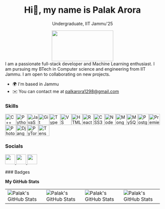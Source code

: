 <!-- ## Hi there 👋, My name is Palak Arora
<!-- <div id="header" align="center"> -->
<!--   <img src="https://media.giphy.com/media/M9gbBd9nbDrOTu1Mqx/giphy.gif" width="100"/> -->
<!-- </div> -->
<!--
<div id="header" align="center" height="100px">
  <p> Undergraduate, IIT Jammu'25</p>
  <img src="https://camo.githubusercontent.com/aa5dc8fbf5c3efe5578f34c2a278c82e6da2f9690d8a50a92279b5eec4c5968c/68747470733a2f2f6c6d732e6969746a616d6d752e61632e696e2f706c7567696e66696c652e7068702f312f7468656d655f61636164656d692f6c6f676f2f313639383932303032392f4949544a4d55312e706e67" height="100" width="200"/>
</div>
<div>
I'm a web full-stack developer and ML engineer. I like to learn and explore new skills and technologies. I'm interested in Machine learning, software development and full stack development
  <ul>
    <li>I'm pursuing my BTech in CSE from IIT Jammu, with expected graduation year of 2025 </li>
    <li>You can contact me at  <a href="mailto:palkarora1298@gmail.com">palkarora1298@gmail.com</a></li>
  </ul>
</div>

<h3> Skills </h3>
<div align="center" id="badges" style="margin-top: 20px;">
  <a href="https://learn.microsoft.com/en-us/cpp/?view=msvc-170" style="margin: 10px;">
    <img src="https://skillicons.dev/icons?i=cpp" alt="C++" style="width: 50px; height: 50px;"/>
  </a>
  <a href="https://www.python.org/" style="margin: 10px;">
    <img src="https://skillicons.dev/icons?i=py" alt="Python" style="width: 50px; height: 50px;"/>
  </a>
  <a href="https://www.djangoproject.com/" style="margin: 10px;">
    <img src="https://skillicons.dev/icons?i=django" alt="Django" style="width: 50px; height: 50px;"/>
  </a>
  <a href="https://react.dev/" style="margin: 10px;">
    <img src="https://skillicons.dev/icons?i=react" alt="React" style="width: 50px; height: 50px;"/>
  </a>
  <a href="https://threejs.org/" style="margin: 10px;">
    <img src="https://skillicons.dev/icons?i=threejs" alt="Three.js" style="width: 50px; height: 50px;"/>
  </a>
  <a href="https://www.typescriptlang.org/" style="margin: 10px;">
    <img src="https://skillicons.dev/icons?i=ts" alt="TypeScript" style="width: 50px; height: 50px;"/>
  </a>
  <a href="https://git-scm.com/" style="margin: 10px;">
    <img src="https://skillicons.dev/icons?i=git" alt="Git" style="width: 50px; height: 50px;"/>
  </a>
  <a href="https://developer.mozilla.org/en-US/docs/Web/JavaScript" style="margin: 10px;">
    <img src="https://skillicons.dev/icons?i=js" alt="JavaScript" style="width: 50px; height: 50px;"/>
  </a>
  <a href="https://developer.mozilla.org/en-US/docs/Web/CSS" style="margin: 10px;">
    <img src="https://skillicons.dev/icons?i=css" alt="CSS" style="width: 50px; height: 50px;"/>
  </a>
  <a href="https://developer.mozilla.org/en-US/docs/Glossary/HTML5" style="margin: 10px;">
    <img src="https://skillicons.dev/icons?i=html" alt="HTML" style="width: 50px; height: 50px;"/>
  </a>
  <a href="https://www.mongodb.com/lp/cloud/atlas/try4?utm_source=bing&utm_campaign=search_bs_pl_evergreen_atlas_core_prosp-brand_gic-null_apac-in_ps-all_desktop_eng_lead&utm_term=mongodb&utm_medium=cpc_paid_search&utm_ad=e&utm_ad_campaign_id=415204524&adgroup=1207264237113792&msclkid=f9039a4629fa1c205406fc16667d6dca" style="margin: 10px;">
    <img src="https://skillicons.dev/icons?i=mongodb" alt="MongoDB" style="width: 50px; height: 50px;"/>
  </a>
  <a href="https://www.mysql.com/" style="margin: 10px;">
    <img src="https://skillicons.dev/icons?i=mysql" alt="MySQL" style="width: 50px; height: 50px;"/>
  </a>
</div>


</p>

<h3> Social </h3> 
<div id="badges">
  <a href="https://github.com/Arolak03">
    <img src="https://skillicons.dev/icons?i=github" alt="GitHub" style="margin: 10px;"/>
  </a>
  <a href="https://www.linkedin.com/in/palak-arora-8a52b5227/">
    <img src="https://skillicons.dev/icons?i=linkedin" alt="LinkedIn" style="margin: 10px;"/>
  </a>
  <a href="https://www.instagram.com/arolak03/">
    <img src="https://skillicons.dev/icons?i=instagram" alt="Instagram" style="margin: 60px;"/>
  </a>
</div>

<br>
 <table width="100%" height="100%" >
    <tr>
        <td><img style="border: none;" src="https://github-profile-summary-cards.vercel.app/api/cards/stats?username=Arolak03&theme=github_dark" alt="Palak's GitHub Stats"/></td>
        <td><img style="border: none;" src="https://github-profile-summary-cards.vercel.app/api/cards/productive-time?username=Arolak03&theme=github_dark&utcOffset=10" alt="Palak's GitHub Stats"/>
        <td><img style="border: none;" src="https://github-profile-summary-cards.vercel.app/api/cards/repos-per-language?username=Arolak03&theme=github_dark" alt="Palak's GitHub Stats"/></td>
        <td><img style="border: none;" src="https://github-profile-summary-cards.vercel.app/api/cards/most-commit-language?username=Arolak03&theme=github_dark" alt="Palak's GitHub Stats"/></td>
    </tr>
 </table>
<!--
**Arolak03/Arolak03** is a ✨ _special_ ✨ repository because its `README.md` (this file) appears on your GitHub profile.

Here are some ideas to get you started:

- 🔭 I’m currently working on ...
- 🌱 I’m currently learning ...
- 👯 I’m looking to collaborate on ...
- 🤔 I’m looking for help with ...
- 💬 Ask me about ...
- 📫 How to reach me: ...
- 😄 Pronouns: ...
- ⚡ Fun fact: ...
-->

<!--
<h1 align="center">Hi 👋, I'm Palak Arora</h1>
<h3 align="center">A passionate full stack developer and Machine Learning enthusiast. I am pursuing my BTech in Computer Science and Engineering from IIT Jammu. I am open to collaborate in new projects.</h3>

- 📫 How to reach me **palkarora1298@gmail.com**

<h3 align="left">Connect with me:</h3>
<p align="left">
<a href="https://linkedin.com/in/palak-arora-8a52b5227" target="blank"><img align="center" src="https://raw.githubusercontent.com/rahuldkjain/github-profile-readme-generator/master/src/images/icons/Social/linked-in-alt.svg" alt="palak-arora-8a52b5227" height="30" width="40" /></a>
<a href="https://instagram.com/arolak03" target="blank"><img align="center" src="https://raw.githubusercontent.com/rahuldkjain/github-profile-readme-generator/master/src/images/icons/Social/instagram.svg" alt="arolak03" height="30" width="40" /></a>
<a href="https://www.leetcode.com/arolak" target="blank"><img align="center" src="https://raw.githubusercontent.com/rahuldkjain/github-profile-readme-generator/master/src/images/icons/Social/leet-code.svg" alt="arolak" height="30" width="40" /></a>
</p>

<h3 align="left">Languages and Tools:</h3>
<p align="left"> <a href="https://angular.io" target="_blank" rel="noreferrer"> <img src="https://angular.io/assets/images/logos/angular/angular.svg" alt="angular" width="40" height="40"/> </a> <a href="https://www.w3schools.com/cpp/" target="_blank" rel="noreferrer"> <img src="https://raw.githubusercontent.com/devicons/devicon/master/icons/cplusplus/cplusplus-original.svg" alt="cplusplus" width="40" height="40"/> </a> <a href="https://www.w3schools.com/css/" target="_blank" rel="noreferrer"> <img src="https://raw.githubusercontent.com/devicons/devicon/master/icons/css3/css3-original-wordmark.svg" alt="css3" width="40" height="40"/> </a> <a href="https://www.djangoproject.com/" target="_blank" rel="noreferrer"> <img src="https://cdn.worldvectorlogo.com/logos/django.svg" alt="django" width="40" height="40"/> </a> <a href="https://www.w3.org/html/" target="_blank" rel="noreferrer"> <img src="https://raw.githubusercontent.com/devicons/devicon/master/icons/html5/html5-original-wordmark.svg" alt="html5" width="40" height="40"/> </a> <a href="https://developer.mozilla.org/en-US/docs/Web/JavaScript" target="_blank" rel="noreferrer"> <img src="https://raw.githubusercontent.com/devicons/devicon/master/icons/javascript/javascript-original.svg" alt="javascript" width="40" height="40"/> </a> <a href="https://www.mongodb.com/" target="_blank" rel="noreferrer"> <img src="https://raw.githubusercontent.com/devicons/devicon/master/icons/mongodb/mongodb-original-wordmark.svg" alt="mongodb" width="40" height="40"/> </a> <a href="https://www.mysql.com/" target="_blank" rel="noreferrer"> <img src="https://raw.githubusercontent.com/devicons/devicon/master/icons/mysql/mysql-original-wordmark.svg" alt="mysql" width="40" height="40"/> </a> <a href="https://nodejs.org" target="_blank" rel="noreferrer"> <img src="https://raw.githubusercontent.com/devicons/devicon/master/icons/nodejs/nodejs-original-wordmark.svg" alt="nodejs" width="40" height="40"/> </a> <a href="https://opencv.org/" target="_blank" rel="noreferrer"> <img src="https://www.vectorlogo.zone/logos/opencv/opencv-icon.svg" alt="opencv" width="40" height="40"/> </a> <a href="https://pandas.pydata.org/" target="_blank" rel="noreferrer"> <img src="https://raw.githubusercontent.com/devicons/devicon/2ae2a900d2f041da66e950e4d48052658d850630/icons/pandas/pandas-original.svg" alt="pandas" width="40" height="40"/> </a> <a href="https://www.photoshop.com/en" target="_blank" rel="noreferrer"> <img src="https://raw.githubusercontent.com/devicons/devicon/master/icons/photoshop/photoshop-line.svg" alt="photoshop" width="40" height="40"/> </a> <a href="https://www.postgresql.org" target="_blank" rel="noreferrer"> <img src="https://raw.githubusercontent.com/devicons/devicon/master/icons/postgresql/postgresql-original-wordmark.svg" alt="postgresql" width="40" height="40"/> </a> <a href="https://www.python.org" target="_blank" rel="noreferrer"> <img src="https://raw.githubusercontent.com/devicons/devicon/master/icons/python/python-original.svg" alt="python" width="40" height="40"/> </a> <a href="https://pytorch.org/" target="_blank" rel="noreferrer"> <img src="https://www.vectorlogo.zone/logos/pytorch/pytorch-icon.svg" alt="pytorch" width="40" height="40"/> </a> <a href="https://reactjs.org/" target="_blank" rel="noreferrer"> <img src="https://raw.githubusercontent.com/devicons/devicon/master/icons/react/react-original-wordmark.svg" alt="react" width="40" height="40"/> </a> <a href="https://scikit-learn.org/" target="_blank" rel="noreferrer"> <img src="https://upload.wikimedia.org/wikipedia/commons/0/05/Scikit_learn_logo_small.svg" alt="scikit_learn" width="40" height="40"/> </a> <a href="https://www.tensorflow.org" target="_blank" rel="noreferrer"> <img src="https://www.vectorlogo.zone/logos/tensorflow/tensorflow-icon.svg" alt="tensorflow" width="40" height="40"/> </a> <a href="https://www.typescriptlang.org/" target="_blank" rel="noreferrer"> <img src="https://raw.githubusercontent.com/devicons/devicon/master/icons/typescript/typescript-original.svg" alt="typescript" width="40" height="40"/> </a> </p>
<br>
 <table width="100%" height="100%" >
    <tr>
        <td><img style="border: none;" src="https://github-profile-summary-cards.vercel.app/api/cards/stats?username=Arolak03&theme=github_dark" alt="Palak's GitHub Stats"/></td>
        <td><img style="border: none;" src="https://github-profile-summary-cards.vercel.app/api/cards/productive-time?username=Arolak03&theme=github_dark&utcOffset=10" alt="Palak's GitHub Stats"/>
        <td><img style="border: none;" src="https://github-profile-summary-cards.vercel.app/api/cards/repos-per-language?username=Arolak03&theme=github_dark" alt="Palak's GitHub Stats"/></td>
        <td><img style="border: none;" src="https://github-profile-summary-cards.vercel.app/api/cards/most-commit-language?username=Arolak03&theme=github_dark" alt="Palak's GitHub Stats"/></td>
    </tr>
 </table>
 -->

<!-- <h1 align="center">Hi 👋, I'm Palak Arora</h1>
<div> <a href="https://github.com/Arolak03" target="_blank"><img src="https://img.shields.io/badge/GitHub-100000?style=for-the-badge&logo=github&logoColor=white" target="_blank"></a>
</div><h3 align="left">Languages and Tools:</h3>
<p align="left">
<img src="https://raw.githubusercontent.com/teamedwardforever/Readme-Generator/71f25dd8b98329b168142a6b782a107b75eab178/svg/Skills/Languages/Haskell-Logo.svg" alt="Haskell" width="40" height="40"/>
<img src="https://raw.githubusercontent.com/teamedwardforever/Readme-Generator/71f25dd8b98329b168142a6b782a107b75eab178/svg/Skills/Languages/apple_objectivec-icon.svg" alt="ObjectiveC" width="40" height="40"/>
<img src="https://raw.githubusercontent.com/teamedwardforever/Readme-Generator/71f25dd8b98329b168142a6b782a107b75eab178/svg/Skills/Languages/c-original.svg" alt="C" width="40" height="40"/>
<img src="https://raw.githubusercontent.com/teamedwardforever/Readme-Generator/71f25dd8b98329b168142a6b782a107b75eab178/svg/Skills/ML/Scikit_learn_logo_small.svg" alt="Scikit" width="40" height="40"/>
<img src="https://raw.githubusercontent.com/teamedwardforever/Readme-Generator/71f25dd8b98329b168142a6b782a107b75eab178/svg/Skills/ML/opencv-icon.svg" alt="Opencv" width="40" height="40"/>
<img src="https://raw.githubusercontent.com/teamedwardforever/Readme-Generator/71f25dd8b98329b168142a6b782a107b75eab178/svg/Skills/ML/pandas-original.svg" alt="Pandas" width="40" height="40"/>
<img src="https://raw.githubusercontent.com/teamedwardforever/Readme-Generator/71f25dd8b98329b168142a6b782a107b75eab178/svg/Skills/ML/pytorch-icon.svg" alt="Pytorch" width="40" height="40"/>
<img src="https://raw.githubusercontent.com/teamedwardforever/Readme-Generator/71f25dd8b98329b168142a6b782a107b75eab178/svg/Skills/ML/tensorflow-icon.svg" alt="Tensorflow" width="40" height="40"/>
</p>

<h3 align="left">Stars</h3>
<p><img align="center" height="180em" src="https://github-readme-streak-stats.herokuapp.com/?user=Arolak03&theme=" alt="Arolak03" /></p>

<img src="https://user-images.githubusercontent.com/73097560/115834477-dbab4500-a447-11eb-908a-139a6edaec5c.gif"><h3 align="center">Statistics</h3>
<div align="center">
<a href="https://github.com/Arolak03">
<img align="center" src="http://github-profile-summary-cards.vercel.app/api/cards/stats?username=Arolak03&theme=2077" height="180em" />
<img align="center" src="http://github-profile-summary-cards.vercel.app/api/cards/most-commit-language?username=Arolak03&theme=2077" height="180em" />
<img align="center" src="http://github-profile-summary-cards.vercel.app/api/cards/repos-per-language?username=Arolak03&theme=2077" height="180em" />
<img align="center" src="http://github-profile-summary-cards.vercel.app/api/cards/productive-time?username=Arolak03&theme=2077" height="180em" />
<img align="center" src="http://github-profile-summary-cards.vercel.app/api/cards/profile-details?username=Arolak03&theme=2077" height="180em" />
</div>

Hi, ![](https://user-images.githubusercontent.com/18350557/176309783-0785949b-9127-417c-8b55-ab5a4333674e.gif)My name is Palak Arora
=================================================================================================================================== -->
<h1 align="center"> Hi👋, my name is Palak Arora </h1>

<div id="header" align="center" height="100px">
  <p> Undergraduate, IIT Jammu'25</p>
  <img src="https://camo.githubusercontent.com/aa5dc8fbf5c3efe5578f34c2a278c82e6da2f9690d8a50a92279b5eec4c5968c/68747470733a2f2f6c6d732e6969746a616d6d752e61632e696e2f706c7567696e66696c652e7068702f312f7468656d655f61636164656d692f6c6f676f2f313639383932303032392f4949544a4d55312e706e67" height="100" width="200"/>
</div>
I am a passionate full-stack developer and Machine Learning enthusiast. I am pursuing my BTech in Computer science and engineering from IIT Jammu. I am open to collaborating on new projects.

* 🌍  I'm based in Jammu
* ✉️  You can contact me at [palkarora1298@gmail.com](mailto:palkarora1298@gmail.com)

### Skills

<p align="left">
<a href="https://docs.microsoft.com/en-us/cpp/?view=msvc-170" target="_blank" rel="noreferrer"><img src="https://raw.githubusercontent.com/danielcranney/readme-generator/main/public/icons/skills/cplusplus-colored.svg" width="36" height="36" alt="C++" /></a><a href="https://www.python.org/" target="_blank" rel="noreferrer"><img src="https://raw.githubusercontent.com/danielcranney/readme-generator/main/public/icons/skills/python-colored.svg" width="36" height="36" alt="Python" /></a><a href="https://developer.mozilla.org/en-US/docs/Web/JavaScript" target="_blank" rel="noreferrer"><img src="https://raw.githubusercontent.com/danielcranney/readme-generator/main/public/icons/skills/javascript-colored.svg" width="36" height="36" alt="JavaScript" /></a><a href="https://git-scm.com/" target="_blank" rel="noreferrer"><img src="https://raw.githubusercontent.com/danielcranney/readme-generator/main/public/icons/skills/git-colored.svg" width="36" height="36" alt="Git" /></a><a href="https://www.typescriptlang.org/" target="_blank" rel="noreferrer"><img src="https://raw.githubusercontent.com/danielcranney/readme-generator/main/public/icons/skills/typescript-colored.svg" width="36" height="36" alt="TypeScript" /></a><a href="https://code.visualstudio.com/" target="_blank" rel="noreferrer"><img src="https://raw.githubusercontent.com/danielcranney/readme-generator/main/public/icons/skills/visualstudiocode.svg" width="36" height="36" alt="VS Code" /></a><a href="https://developer.mozilla.org/en-US/docs/Glossary/HTML5" target="_blank" rel="noreferrer"><img src="https://raw.githubusercontent.com/danielcranney/readme-generator/main/public/icons/skills/html5-colored.svg" width="36" height="36" alt="HTML5" /></a><a href="https://reactjs.org/" target="_blank" rel="noreferrer"><img src="https://raw.githubusercontent.com/danielcranney/readme-generator/main/public/icons/skills/react-colored.svg" width="36" height="36" alt="React" /></a><a href="https://www.w3.org/TR/CSS/#css" target="_blank" rel="noreferrer"><img src="https://raw.githubusercontent.com/danielcranney/readme-generator/main/public/icons/skills/css3-colored.svg" width="36" height="36" alt="CSS3" /></a><a href="https://nodejs.org/en/" target="_blank" rel="noreferrer"><img src="https://raw.githubusercontent.com/danielcranney/readme-generator/main/public/icons/skills/nodejs-colored.svg" width="36" height="36" alt="NodeJS" /></a><a href="https://www.mongodb.com/" target="_blank" rel="noreferrer"><img src="https://raw.githubusercontent.com/danielcranney/readme-generator/main/public/icons/skills/mongodb-colored.svg" width="36" height="36" alt="MongoDB" /></a><a href="https://www.mysql.com/" target="_blank" rel="noreferrer"><img src="https://raw.githubusercontent.com/danielcranney/readme-generator/main/public/icons/skills/mysql-colored.svg" width="36" height="36" alt="MySQL" /></a><a href="https://www.postgresql.org/" target="_blank" rel="noreferrer"><img src="https://raw.githubusercontent.com/danielcranney/readme-generator/main/public/icons/skills/postgresql-colored.svg" width="36" height="36" alt="PostgreSQL" /></a><a href="https://www.adobe.com/uk/products/premiere.html" target="_blank" rel="noreferrer"><img src="https://raw.githubusercontent.com/danielcranney/readme-generator/main/public/icons/skills/premierepro-colored.svg" width="36" height="36" alt="Premiere Pro" /></a><a href="https://www.adobe.com/uk/products/photoshop.html" target="_blank" rel="noreferrer"><img src="https://raw.githubusercontent.com/danielcranney/readme-generator/main/public/icons/skills/photoshop-colored.svg" width="36" height="36" alt="Photoshop" /></a><a href="https://www.djangoproject.com/" target="_blank" rel="noreferrer"><img src="https://raw.githubusercontent.com/danielcranney/readme-generator/main/public/icons/skills/django-colored.svg" width="36" height="36" alt="Django" /></a><a href="https://pytorch.org/" target="_blank" rel="noreferrer"><img src="https://raw.githubusercontent.com/danielcranney/readme-generator/main/public/icons/skills/pytorch-colored.svg" width="36" height="36" alt="PyTorch" /></a><a href="https://www.tensorflow.org/" target="_blank" rel="noreferrer"><img src="https://raw.githubusercontent.com/danielcranney/readme-generator/main/public/icons/skills/tensorflow-colored.svg" width="36" height="36" alt="TensorFlow" /></a>
</p>

### Socials

<p align="left"> <a href="https://www.github.com/Arolak03" target="_blank" rel="noreferrer"> <picture> <source media="(prefers-color-scheme: dark)" srcset="https://raw.githubusercontent.com/danielcranney/readme-generator/main/public/icons/socials/github-dark.svg" /> <source media="(prefers-color-scheme: light)" srcset="https://raw.githubusercontent.com/danielcranney/readme-generator/main/public/icons/socials/github.svg" /> <img src="https://raw.githubusercontent.com/danielcranney/readme-generator/main/public/icons/socials/github.svg" width="32" height="32" /> </picture> </a> <a href="http://www.instagram.com/arolak03" target="_blank" rel="noreferrer"> <picture> <source media="(prefers-color-scheme: dark)" srcset="https://raw.githubusercontent.com/danielcranney/readme-generator/main/public/icons/socials/instagram-dark.svg" /> <source media="(prefers-color-scheme: light)" srcset="https://raw.githubusercontent.com/danielcranney/readme-generator/main/public/icons/socials/instagram.svg" /> <img src="https://raw.githubusercontent.com/danielcranney/readme-generator/main/public/icons/socials/instagram.svg" width="32" height="32" /> </picture> </a> <a href="https://www.linkedin.com/in/palak-arora-8a52b5227" target="_blank" rel="noreferrer"> <picture> <source media="(prefers-color-scheme: dark)" srcset="https://raw.githubusercontent.com/danielcranney/readme-generator/main/public/icons/socials/linkedin-dark.svg" /> <source media="(prefers-color-scheme: light)" srcset="https://raw.githubusercontent.com/danielcranney/readme-generator/main/public/icons/socials/linkedin.svg" /> <img src="https://raw.githubusercontent.com/danielcranney/readme-generator/main/public/icons/socials/linkedin.svg" width="32" height="32" /> </picture> </a></p>
### Badges

<b>My GitHub Stats</b>
<!--
<a href="http://www.github.com/Arolak03"><img src="https://github-readme-streak-stats.herokuapp.com/?user=Arolak03&stroke=ffffff&background=1c1917&ring=0891b2&fire=0891b2&currStreakNum=ffffff&currStreakLabel=0891b2&sideNums=ffffff&sideLabels=ffffff&dates=ffffff&hide_border=true" /></a>

<a href="https://github.com/Arolak03" align="left"><img src="https://github-readme-stats.vercel.app/api/top-langs/?username=Arolak03&langs_count=10&title_color=0891b2&text_color=ffffff&icon_color=0891b2&bg_color=1c1917&hide_border=true&locale=en&custom_title=Top%20%Languages" alt="Top Languages" /></a>
-->
<table width="100%" height="100%" >
    <tr>
        <td><img style="border: none;" src="https://github-profile-summary-cards.vercel.app/api/cards/stats?username=Arolak03&theme=github_dark" alt="Palak's GitHub Stats"/></td>
        <td><img style="border: none;" src="https://github-profile-summary-cards.vercel.app/api/cards/productive-time?username=Arolak03&theme=github_dark&utcOffset=10" alt="Palak's GitHub Stats"/>
        <td><img style="border: none;" src="https://github-profile-summary-cards.vercel.app/api/cards/repos-per-language?username=Arolak03&theme=github_dark" alt="Palak's GitHub Stats"/></td>
        <td><img style="border: none;" src="https://github-profile-summary-cards.vercel.app/api/cards/most-commit-language?username=Arolak03&theme=github_dark" alt="Palak's GitHub Stats"/></td>
    </tr>
 </table>
